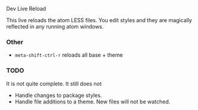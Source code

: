 Dev Live Reload

This live reloads the atom LESS files. You edit styles and they are magically reflected in any running atom windows.

### Other

* `meta-shift-ctrl-r` reloads all base + theme

### TODO

It is not quite complete. It still does not

* Handle changes to package styles.
* Handle file additions to a theme. New files will not be watched.

